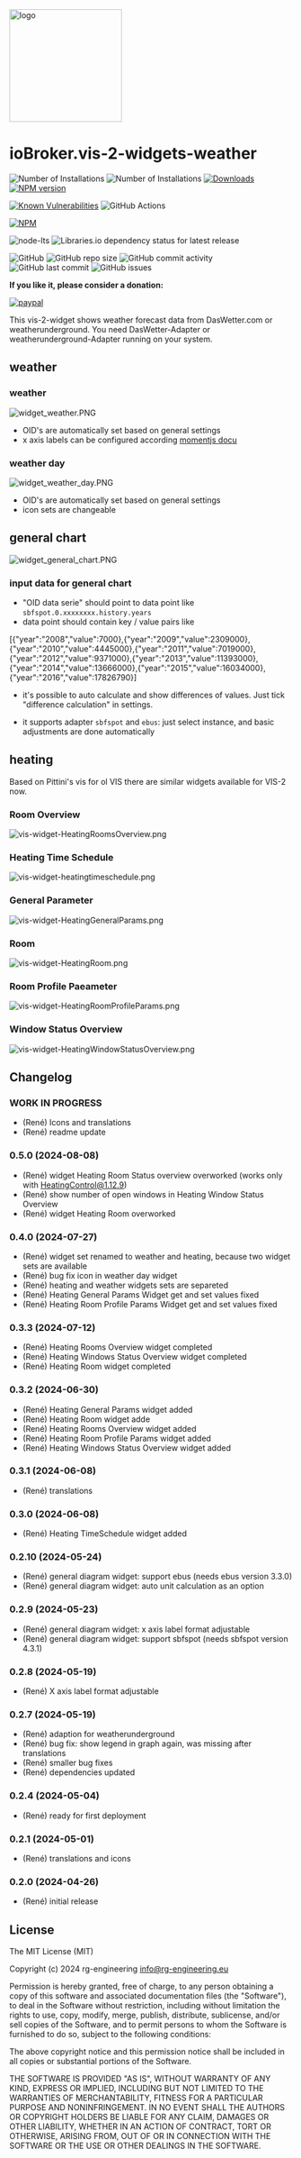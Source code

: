 <img src="admin/vis-2-widgets-weather.png" alt="logo" width="200"/>

# ioBroker.vis-2-widgets-weather

![Number of Installations](http://iobroker.live/badges/vis-2-widgets-weather_heating_-installed.svg) ![Number of Installations](http://iobroker.live/badges/vis-2-widgets-weather_heating_-stable.svg)
[![Downloads](https://img.shields.io/npm/dm/iobroker.vis-2-widgets-weather_heating_.svg)](https://www.npmjs.com/package/iobroker.vis-2-widgets-weather_heating_)
[![NPM version](http://img.shields.io/npm/v/iobroker.vis-2-widgets-weather_heating_.svg)](https://www.npmjs.com/package/iobroker.vis-2-widgets-weather_heating_)

[![Known Vulnerabilities](https://snyk.io/test/github/rg-engineering/ioBroker.vis-2-widgets-weather_heating_/badge.svg)](https://snyk.io/test/github/rg-engineering/ioBroker.vis-2-widgets-weather_heating_)
![GitHub Actions](https://github.com/rg-engineering/ioBroker.vis-2-widgets-weather_heating_/workflows/Test%20and%20Release/badge.svg)

[![NPM](https://nodei.co/npm/iobroker.vis-2-widgets-weather_heating.png?downloads=true)](https://nodei.co/npm/iobroker.vis-2-widgets-weather_heating_/)

![node-lts](https://img.shields.io/node/v-lts/iobroker.vis-2-widgets-weather_heating_?style=flat-square)
![Libraries.io dependency status for latest release](https://img.shields.io/librariesio/release/npm/iobroker.vis-2-widgets-weather_heating_?label=npm%20dependencies&style=flat-square)

![GitHub](https://img.shields.io/github/license/rg-engineering/ioBroker.vis-2-widgets-weather_heating_?style=flat-square)
![GitHub repo size](https://img.shields.io/github/repo-size/rg-engineering/ioBroker.vis-2-widgets-weather_heating_?logo=github&style=flat-square)
![GitHub commit activity](https://img.shields.io/github/commit-activity/m/rg-engineering/ioBroker.vis-2-widgets-weather_heating_?logo=github&style=flat-square)
![GitHub last commit](https://img.shields.io/github/last-commit/rg-engineering/ioBroker.vis-2-widgets-weather_heating_?logo=github&style=flat-square)
![GitHub issues](https://img.shields.io/github/issues/rg-engineering/ioBroker.vis-2-widgets-weather_heating_?logo=github&style=flat-square)


**If you like it, please consider a donation:**
                                                                          
[![paypal](https://www.paypalobjects.com/en_US/DK/i/btn/btn_donateCC_LG.gif)](https://www.paypal.com/donate/?hosted_button_id=34ESBMJ932QZC) 

This vis-2-widget shows weather forecast data from DasWetter.com or weatherunderground.
You need DasWetter-Adapter or weatherunderground-Adapter running on your system.

## weather

### weather
![widget_weather.PNG](./doc/widget_weather.PNG)

* OID's are automatically set based on general settings
* x axis labels can be configured according [momentjs docu](http://momentjs.com/docs/#/displaying/format/) 

### weather day
![widget_weather_day.PNG](./doc/widget_weather_day.PNG)

* OID's are automatically set based on general settings
* icon sets are changeable


## general chart

![widget_general_chart.PNG](./doc/widget_general_chart.PNG)


### input data for general chart

* "OID data serie" should point to data point like `sbfspot.0.xxxxxxxx.history.years`
* data point should contain key / value pairs like

 [{"year":"2008","value":7000},{"year":"2009","value":2309000},{"year":"2010","value":4445000},{"year":"2011","value":7019000},{"year":"2012","value":9371000},{"year":"2013","value":11393000},{"year":"2014","value":13666000},{"year":"2015","value":16034000},{"year":"2016","value":17826790}]

* it's possible to auto calculate and show differences of values. Just tick "difference calculation" in settings.

* it supports adapter `sbfspot` and `ebus`: just select instance, and basic adjustments are done automatically



## heating

Based on Pittini's vis for ol VIS there are similar widgets available for VIS-2 now.

### Room Overview
![vis-widget-HeatingRoomsOverview.png](./doc/vis-widget-HeatingRoomsOverview.png)

### Heating Time Schedule
![vis-widget-heatingtimeschedule.png](./doc/vis-widget-heatingtimeschedule.png)

### General Parameter
![vis-widget-HeatingGeneralParams.png](./doc/vis-widget-HeatingGeneralParams.png)

### Room
![vis-widget-HeatingRoom.png](./doc/vis-widget-HeatingRoom.png)

### Room Profile Paeameter
![vis-widget-HeatingRoomProfileParams.png](./doc/vis-widget-HeatingRoomProfileParams.png)

### Window Status Overview 
![vis-widget-HeatingWindowStatusOverview.png](./doc/vis-widget-HeatingWindowStatusOverview.png)


<!--
    ### **WORK IN PROGRESS**
-->



## Changelog

### **WORK IN PROGRESS**
 * (René) Icons and translations
 * (René) readme update
 
### 0.5.0 (2024-08-08)
 * (René) widget Heating Room Status overview overworked (works only with HeatingControl@1.12.9)
 * (René) show number of open windows in Heating Window Status Overview
 * (René) widget Heating Room overworked

### 0.4.0 (2024-07-27)
 * (René) widget set renamed to weather and heating, because two widget sets are available
 * (René) bug fix icon in weather day widget
 * (René) heating and weather widgets sets are separeted
 * (René) Heating General Params Widget get and set values fixed
 * (René) Heating Room Profile Params Widget get and set values fixed

### 0.3.3 (2024-07-12)
 * (René) Heating Rooms Overview widget completed
 * (René) Heating Windows Status Overview widget completed
 * (René) Heating Room widget completed

### 0.3.2 (2024-06-30)
* (René) Heating General Params widget added
* (René) Heating Room widget adde
* (René) Heating Rooms Overview widget added
* (René) Heating Room Profile Params widget added
* (René) Heating Windows Status Overview widget added

### 0.3.1 (2024-06-08)
* (René) translations

### 0.3.0 (2024-06-08)
* (René) Heating TimeSchedule widget added

### 0.2.10 (2024-05-24)
* (René) general diagram widget: support ebus (needs ebus version 3.3.0)
* (René) general diagram widget: auto unit calculation as an option

### 0.2.9 (2024-05-23)
* (René) general diagram widget: x axis label format adjustable
* (René) general diagram widget: support sbfspot (needs sbfspot version 4.3.1)

### 0.2.8 (2024-05-19)
* (René) X axis label format adjustable

### 0.2.7 (2024-05-19)
* (René) adaption for weatherunderground
* (René) bug fix: show legend in graph again, was missing after translations
* (René) smaller bug fixes
* (René) dependencies updated

### 0.2.4 (2024-05-04)
* (René) ready for first deployment

### 0.2.1 (2024-05-01)
* (René) translations and icons

### 0.2.0 (2024-04-26)
* (René) initial release

## License
The MIT License (MIT)

Copyright (c) 2024 rg-engineering <info@rg-engineering.eu>

Permission is hereby granted, free of charge, to any person obtaining a copy
of this software and associated documentation files (the "Software"), to deal
in the Software without restriction, including without limitation the rights
to use, copy, modify, merge, publish, distribute, sublicense, and/or sell
copies of the Software, and to permit persons to whom the Software is
furnished to do so, subject to the following conditions:

The above copyright notice and this permission notice shall be included in
all copies or substantial portions of the Software.

THE SOFTWARE IS PROVIDED "AS IS", WITHOUT WARRANTY OF ANY KIND, EXPRESS OR
IMPLIED, INCLUDING BUT NOT LIMITED TO THE WARRANTIES OF MERCHANTABILITY,
FITNESS FOR A PARTICULAR PURPOSE AND NONINFRINGEMENT. IN NO EVENT SHALL THE
AUTHORS OR COPYRIGHT HOLDERS BE LIABLE FOR ANY CLAIM, DAMAGES OR OTHER
LIABILITY, WHETHER IN AN ACTION OF CONTRACT, TORT OR OTHERWISE, ARISING FROM,
OUT OF OR IN CONNECTION WITH THE SOFTWARE OR THE USE OR OTHER DEALINGS IN
THE SOFTWARE.

